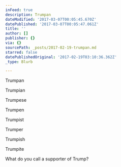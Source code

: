 ```yaml
---
inFeed: true
description: Trumpan
dateModified: '2017-03-07T00:05:45.670Z'
datePublished: '2017-03-07T00:05:47.061Z'
title: ''
author: []
publisher: {}
via: {}
sourcePath: _posts/2017-02-19-trumpan.md
starred: false
datePublishedOriginal: '2017-02-19T03:10:36.362Z'
_type: Blurb

---
```

Trumpan

Trumpian

Trumpese

Trumpen

Trumpist

Trumper

Trumpish

Trumpite

What do you call a supporter of Trump?